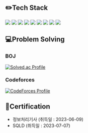 ## ✏️Tech Stack ##
<img src="https://img.shields.io/badge/java-007396?style=for-the-badge&logo=java&logoColor=white"> <img src="https://img.shields.io/badge/html5-E34F26?style=for-the-badge&logo=html5&logoColor=white"> <img src="https://img.shields.io/badge/javascript-F7DF1E?style=for-the-badge&logo=javascript&logoColor=black"> <img src="https://img.shields.io/badge/css-1572B6?style=for-the-badge&logo=css3&logoColor=white"> <img src="https://img.shields.io/badge/node.js-339933?style=for-the-badge&logo=Node.js&logoColor=white"> <img src="https://img.shields.io/badge/spring-6DB33F?style=for-the-badge&logo=spring&logoColor=white"> <img src="https://img.shields.io/badge/springboot-6DB33F?style=for-the-badge&logo=springboot&logoColor=white"> <img src="https://img.shields.io/badge/mysql-4479A1?style=for-the-badge&logo=mysql&logoColor=white"> <img src="https://img.shields.io/badge/vue.js-4FC08D?style=for-the-badge&logo=vue.js&logoColor=white">

## 💻Problem Solving ##
### BOJ ###
[![Solved.ac Profile](http://mazassumnida.wtf/api/v2/generate_badge?boj=roeyr)](https://solved.ac/profile/roeyr)

### Codeforces ###
[![CodeForces Profile](https://cf.leed.at?id=roeyr)](https://codeforces.com/profile/roeyr)

## 📜Certification ##
- 정보처리기사 (취득일 : 2023-06-09)
- SQLD (취득일 : 2023-07-07)
<!--
**1lia/1lia** is a ✨ _special_ ✨ repository because its `README.md` (this file) appears on your GitHub profile.

Here are some ideas to get you started:

- 🔭 I’m currently working on ...
- 🌱 I’m currently learning ...
- 👯 I’m looking to collaborate on ...
- 🤔 I’m looking for help with ...
- 💬 Ask me about ...
- 📫 How to reach me: ...
- 😄 Pronouns: ...
- ⚡ Fun fact: ...
-->
